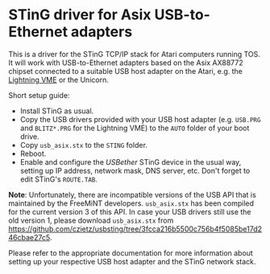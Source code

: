 # STinG driver for Asix USB-to-Ethernet adapters

This is a driver for the STinG TCP/IP stack for Atari computers running TOS. It will work with USB-to-Ethernet adapters based on the Asix AX88772 chipset connected to a suitable USB host adapter on the Atari, e.g. the [Lightning VME](http://wiki.newtosworld.de/index.php?title=Lightning_VME_En) or the Unicorn.

Short setup guide:
* Install STinG as usual.
* Copy the USB drivers provided with your USB host adapter (e.g. `USB.PRG` and `BLITZ*.PRG` for the Lightning VME) to the `AUTO` folder of your boot drive.
* Copy `usb_asix.stx` to the `STING` folder.
* Reboot.
* Enable and configure the _USBether_ STinG device in the usual way, setting up IP address, network mask, DNS server, etc. Don't forget to edit STinG's `ROUTE.TAB`.

__Note__: Unfortunately, there are incompatible versions of the USB API that is maintained by the FreeMiNT developers. `usb_asix.stx` has been compiled for the current version 3 of this API. In case your USB drivers still use the old version 1, please download `usb_asix.stx` from https://github.com/czietz/usbsting/tree/3fcca216b5500c756b4f5085be17d246cbae27c5.

Please refer to the appropriate documentation for more information about setting up your respective USB host adapter and the STinG network stack.

